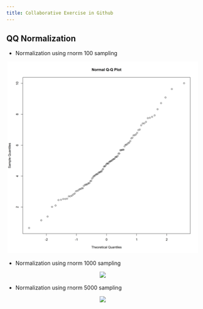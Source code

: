 ```yaml
---
title: Collaborative Exercise in Github
---
```



## QQ Normalization


- Normalization using rnorm 100 sampling

<center>
<img src="rnorm_100.png", width=500 />
</center>

- Normalization using rnorm 1000 sampling

<center>
<img src="rnorm_1000.png", width=500 />
</center>

- Normalization using rnorm 5000 sampling

<center>
<img src="rnorm_5000.png", width=500 />
</center>

